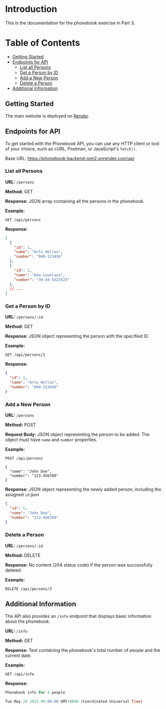 # Introduction <!-- omit in toc -->

This is the documentation for the phonebook exercise in Part 3.

# Table of Contents <!-- omit in toc -->
- [Getting Started](#getting-started)
- [Endpoints for API](#endpoints-for-api)
  - [List all Persons](#list-all-persons)
  - [Get a Person by ID](#get-a-person-by-id)
  - [Add a New Person](#add-a-new-person)
  - [Delete a Person](#delete-a-person)
- [Additional Information](#additional-information)

## Getting Started

The main website is deployed on [Render](https://phonebook-backend-jom2.onrender.com).

## Endpoints for API

To get started with the Phonebook API, you can use any HTTP client or tool of your choice, such as cURL, Postman, or JavaScript's ```fetch()```.

Base URL: https://phonebook-backend-jom2.onrender.com/api

### List all Persons

**URL:** ```/persons```

**Method:** GET

**Response:** JSON array containing all the persons in the phonebook.

**Example:**
```http
GET /api/persons
```

**Response:**
```json
[
  {
    "id": 1,
    "name": "Arto Hellas",
    "number": "040-123456"
  },
  {
    "id": 2,
    "name": "Ada Lovelace",
    "number": "39-44-5323523"
  },
  // ...
]
```

### Get a Person by ID

**URL:** ```/persons/:id```

**Method:** GET

**Response:** JSON object representing the person with the specified ID.

**Example:**
```http
GET /api/persons/1
```

**Response:**
```json
{
  "id": 1,
  "name": "Arto Hellas",
  "number": "040-123456"
}
```

### Add a New Person

**URL:** ```/persons```

**Method:** POST

**Request Body:** JSON object representing the person to be added. The object must have ```name``` and ```number``` properties.

**Example:**
```http
POST /api/persons

{
  "name": "John Doe",
  "number": "123-456789"
}
```

**Response:** JSON object representing the newly added person, including the assigned ```id```.json
```json
{
  "id": 5,
  "name": "John Doe",
  "number": "123-456789"
}
```

### Delete a Person

**URL:** ```/persons/:id```

**Method:** DELETE

**Response:** No content (204 status code) if the person was successfully deleted.

**Example:**
```http
DELETE /api/persons/3
```

## Additional Information

The API also provides an ```/info``` endpoint that displays basic information about the phonebook.

**URL:** ```/info```

**Method:** GET

**Response:** Text containing the phonebook's total number of people and the current date.

**Example:**
```http
GET /api/info
```

**Response:**
```sql
Phonebook info for 4 people

Tue May 28 2023 09:00:00 GMT+0000 (Coordinated Universal Time)
```